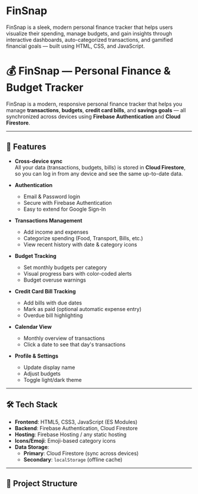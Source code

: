 # FinSnap
FinSnap is a sleek, modern personal finance tracker that helps users visualize their spending, manage budgets, and gain insights through interactive dashboards, auto-categorized transactions, and gamified financial goals — built using HTML, CSS, and JavaScript.
# 💰 FinSnap — Personal Finance & Budget Tracker

FinSnap is a modern, responsive personal finance tracker that helps you manage **transactions**, **budgets**, **credit card bills**, and **savings goals** — all synchronized across devices using **Firebase Authentication** and **Cloud Firestore**.

---

## 🚀 Features

- **Cross-device sync**  
  All your data (transactions, budgets, bills) is stored in **Cloud Firestore**, so you can log in from any device and see the same up-to-date data.

- **Authentication**  
  - Email & Password login
  - Secure with Firebase Authentication
  - Easy to extend for Google Sign-In

- **Transactions Management**  
  - Add income and expenses
  - Categorize spending (Food, Transport, Bills, etc.)
  - View recent history with date & category icons

- **Budget Tracking**  
  - Set monthly budgets per category
  - Visual progress bars with color-coded alerts
  - Budget overuse warnings

- **Credit Card Bill Tracking**  
  - Add bills with due dates
  - Mark as paid (optional automatic expense entry)
  - Overdue bill highlighting

- **Calendar View**  
  - Monthly overview of transactions
  - Click a date to see that day's transactions

- **Profile & Settings**  
  - Update display name
  - Adjust budgets
  - Toggle light/dark theme

---

## 🛠️ Tech Stack

- **Frontend**: HTML5, CSS3, JavaScript (ES Modules)
- **Backend**: Firebase Authentication, Cloud Firestore
- **Hosting**: Firebase Hosting / any static hosting
- **Icons/Emoji**: Emoji-based category icons
- **Data Storage**:
  - **Primary**: Cloud Firestore (sync across devices)
  - **Secondary**: `localStorage` (offline cache)

---

## 📂 Project Structure

